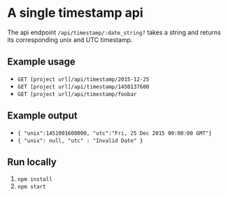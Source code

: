 # A single timestamp api

The api endpoint `/api/timestamp/:date_string?` takes a string and returns its corresponding unix and UTC timestamp.

## Example usage
- `GET [project url]/api/timestamp/2015-12-25`
- `GET [project url]/api/timestamp/1450137600`
- `GET [project url]/api/timestamp/foobar`

## Example output
- `{ "unix":1451001600000, "utc":"Fri, 25 Dec 2015 00:00:00 GMT"}`
- `{ "unix": null, "utc" : "Invalid Date" }`

## Run locally
1. `npm install`
2. `npm start`
